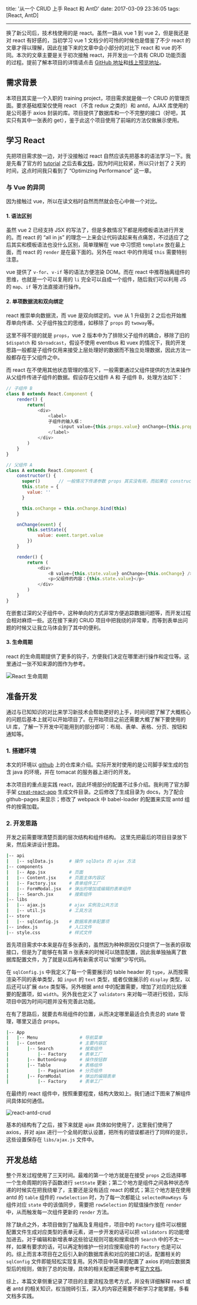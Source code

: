 title: '从一个 CRUD 上手 React 和 AntD'
date: 2017-03-09 23:36:05
tags: [React, AntD]

---

换了新公司后，技术栈使用的是 react。虽然一路从 vue 1 到 vue 2，但是我还是对 react 有好感的，当初学习 vue 1 文档少的可怜的时候也是借鉴了不少 react 的文章才得以理解，因此在接下来的文章中会小部分的对比下 react 和 vue 的不同。本次的文章主要是关于初次接触 react，并开发出一个具有 CRUD 功能页面的过程。提前了解本项目的详情请点击 [GitHub 地址](https://github.com/cnzsb/react-antd-crud)和[线上预览地址](//zhaoshibo.net/react-antd-crud/)。

<!-- more -->

## 需求背景

本项目其实是一个入职的 training project，项目需求就是做一个 CRUD 的管理页面。要求基础框架仅使用 react （不含 redux 之类的）和 antd，AJAX 库使用的是公司基于 axios 封装的库。项目提供了数据库和一个不完整的接口（好吧，其实只有其中一张表的 get），鉴于此这个项目使用了前端的方法仅做展示使用。

## 学习 React

先把项目需求放一边，对于没接触过 react 自然应该先把基本的语法学习一下。我是先看了官方的 [tutorial](https://facebook.github.io/react/tutorial/tutorial.html) 之后去看[文档](https://facebook.github.io/react/docs/installation.html)，因为时间比较紧，所以只计划了 2 天的时间，这点时间我只看到了 “Optimizing Performance” 这一章。

### 与 Vue 的异同

因为接触过 vue，所以在读文档时自然而然就会在心中做一个对比。

#### 1. 语法区别

虽然 vue 2 已经支持 JSX 的写法了，但是多数情况下都是用模板语法进行开发的。而 react 的 “all in js” 的理念一上来会让代码读起来有点痛苦，不过适应了之后其实和模板语法也没什么区别，简单理解在 vue 中习惯把 `template` 放在最上面，而 react 的 `render` 是在最下面的。另外在 react 中的作用域 `this` 需要特别注意。

vue 提供了 `v-for`、`v-if` 等的语法方便渲染 DOM。而在 react 中推荐抽离组件的思维，也就是一个可以复用的 `li` 完全可以自成一个组件，随后我们可以利用 JS 的 `map`、`if` 等方法直接进行操作。

#### 2. 单项数据流和双向绑定

react 推崇单向数据流，而 vue 是双向绑定的。vue 从 1 升级到 2 之后也开始推荐单向传递、父子组件独立的思维，如移除了 `props` 的 `twoway`等。

这里不得不提的就是 `props`，vue 2 版本中为了排除父子组件的耦合，移除了旧的 `$dispatch` 和 `$broadcast`，假设不使用 eventbus 和 vuex 的情况下，我的开发思路一般都是子组件仅用来接受上层处理好的数据而不独立处理数据，因此方法一般都存在于父组件之中。

而 react 在不使用其他状态管理的情况下，一般需要通过父组件提供的方法来操作从父组件传进子组件的数据。假设存在父组件 A 和 子组件 B，处理方法如下：

```js
// 子组件 B
class B extends React.Component {
    render() {
        return(
            <div>
                <label>
                子组件的输入框：
                    <input value={this.props.value} onChange={this.props.onChange} />
                </label>
            </div>
        )
    }
}

// 父组件 A
class A extends React.Component {
    constructor() {
      super()       // 一般情况下传递参数 props 其实没有用，而如果在 constructor 中则使用了 this.props 则必须写入参数
      this.state = {
        value: ''
      }

      this.onChange = this.onChange.bind(this)
    }

    onChange(event) {
        this.setState({
            value: event.target.value
        })
    }

    render() {
        return (
            <div>
                <B value={this.state.value} onChange={this.onChange} />
                <p>父组件的内容：{this.state.value}</p>
            </div>
        )
    }
}
```

在嵌套过深的父子组件中，这种单向的方式非常方便追踪数据问题等，而开发过程会相对麻烦一些。这在接下来的 CRUD 项目中把我绕的非常晕，而等到表单出问题的时候又让我立马体会到了其中的便利。

#### 3. 生命周期

react 的生命周期提供了更多的钩子，方便我们决定在哪里进行操作和定位等。这里通过一张不知来源的图作为参考。

![React 生命周期](./从一个%20CRUD%20上手%20React%20和%20AntD/react-lifecycle.png)

## 准备开发

通过与已知知识的对比来学习新技术会帮助更好的上手，时间问题了解了大概核心的问题后基本上就可以开始项目了。在开始项目之前还需要大概了解下要使用的 UI 库，了解一下开发中可能用到的部分即可：布局、表单、表格、分页、按钮和通知等。

### 1. 搭建环境

本文的环境以 [github](https://github.com/cnzsb/react-antd-crud) 上的仓库来介绍。实际开发时使用的是公司脚手架生成的包含 java 的环境，并在 tomacat 的服务器上进行的开发。

本次项目的重点是实践 react，因此环境部分的配置不过多介绍。我利用了官方脚手架 [creat-react-app](https://github.com/facebookincubator/create-react-app) 生成文件目录。之后修改了生成目录为 docs，为了配合 github-pages 来显示；修改了 webpack 中 babel-loader 的配置来实现 antd 组件的按需加载。

### 2. 开发思路

开发之前需要理清楚页面的层次结构和组件结构。 这里先把最后的项目目录放下来，然后来讲设计思路。

```bash
|-- api
|   |-- sqlData.js      # 操作 sqlData 的 ajax 方法
|-- components
|   |-- App.jsx         # 页面
|   |-- Content.jsx     # 页面主体内容区
|   |-- Factory.jsx     # 表单组件工厂
|   |-- FormModal.jsx   # 弹出的增加或编辑的表单组件
|   |-- Search.jsx      # 搜索组件
|-- libs
|   |-- ajax.js         # ajax 实例及公共方法
|   |-- util.js         # 工具方法
|-- store
|   |-- sqlConfig.js    # 数据库表单配置项
|-- index.js            # 入口文件
|-- style.css           # 样式文件
```

首先项目需求中本来是存在多张表的，虽然因为种种原因仅只提供了一张表的获取接口，但是为了能够在有第 n 张表来的时候可以随意配置，因此我单独抽离了数据库配置文件，为了就是以后再有新需求可以“偷懒”少写代码。

在 `sqlConfig.js` 中我定义了每一个需要展示的 table header 的 `type`，从而按需渲染不同的表单类型，如 `input` 的 `text` 类型，或者仅做展示的 `display` 类型，以后还可以扩展 `date` 类型等。另外根据 antd 中的配置需要，增加了对应的比较重要的配置项，如 `width`。另外我也定义了 `validators` 来对每一项进行校验，实际项目中因为时间问题并没有完善此功能。

在有了思路后，就要去布局组件的位置，从而决定哪里最适合负责总的 state 管理，哪里又适合 props。

```bash
|-- App
|   |-- Menu                # 导航菜单
|   |-- Content             # 主要内容区
|       |-- Search          # 搜索组件
|           |-- Factory     # 表单工厂
|       |-- ButtonGroup     # 操作按钮群
|       |-- Table           # 表格组件
|           |-- Pagination  # 分页组件
|       |-- FormModal       # 弹出的编辑表单
|           |-- Factory     # 表单工厂
```

在最终的 react 组件中，按照重要程度，结构大致如上。我们通过下图来了解组件间具体如何通信。

![react-antd-crud](./从一个%20CRUD%20上手%20React%20和%20AntD/react-antd-crud.png)

基本的结构有了之后，接下来就是 ajax 具体如何使用了，这里我们使用了 axios，并对 ajax 进行一个全局的默认设置，把所有的错误都进行了同样的提示，这些设置保存在 `libs/ajax.js` 文件中。

## 开发总结

整个开发过程使用了三天时间。最难的第一个地方就是在接受 `props` 之后选择哪一个生命周期的钩子函数进行 `setState` 更新；第二个地方是组件之间各种状态传递的时候实在把我绕晕了，主要还是没有适应 react 的模式；第三个地方是在使用 antd 的 `table` 组件的 `rowSelection` 时，为了每一次都能让 `selectedRowKeys` 与组件对应 `state` 中的该值同步，需要把 `rowSelection` 的赋值操作放在 `render` 中，从而触发每一次组件更新的 `render` 方法。

除了缺点之外，本项目做到了抽离及复用组件，项目中的 `Factory` 组件可以根据配置文件生成对应类型的表单元素，进一步开发的话可以把 `validators` 的功能增加进去。对于编辑和新增表单这些验证规则可能和搜索组件 `Search` 中的不太一样，如果有要求的话，可以再定制维护一份对应搜索组件的 `Factory` 也是可以的。综上而言本项目在之后引入新的数据库表和对应的接口的话，配置相关的 `sqlConfig` 文件即能轻松实现复用。另外项目中简单的配置了 axios 的响应数据类型后的规则，做到了总的处理，具体的相关配置还需要参考[官方文档](https://github.com/mzabriskie/axios)。

综上，本篇文章侧重记录了项目的主要流程及思考方式，并没有详细解释 react 或者 antd 的相关知识，权当抛砖引玉，深入的内容还需要不断学习才能掌握，多看文档多实践。
